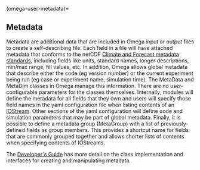(omega-user-metadata)=

## Metadata

Metadata are additional data that are included in Omega input or output files
to create a self-describing file. Each field in a file will have attached
metadata that conforms to the netCDF
[Climate and Forecast metadata standards](https://cfconventions.org),
including fields like units, standard names, longer descriptions, min/max
range, fill values, etc. In addition, Omega allows global metadata that
describe either the code (eg version number) or the current experiment
being run (eg case or experiment name, simulation time). The MetaData
and MetaDim classes in Omega manage this information. There are no
user-configurable parameters for the classes themselves. Internally,
modules will define the metadata for all fields that they own and users
will specify those field names in the yaml configuration file when listing
contents of an [IOStream](#omega-user-iostreams). Other sections of the yaml
configuration will define code and simulation parameters that may be part of
global metadata. Finally, it is possible to define a metadata group (MetaGroup)
with a list of previously-defined fields as group members. This provides a
shortcut name for fields that are commonly grouped together and allows shorter
lists of contents when specifying contents of IOStreams.

The [Developer's Guide](#omega-dev-metadata) has more detail on the
class implementation and interfaces for creating and manipulating metadata.

